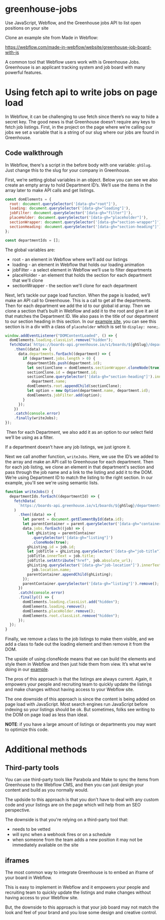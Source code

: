 # greenhouse-jobs

Use JavaScript, Webflow, and the Greenhouse jobs API to list open positions on your site

Clone an example site from Made in Webflow:

https://webflow.com/made-in-webflow/website/greenhouse-job-board-with-js

A common tool that Webflow users work with is Greenhouse Jobs. Greenhouse is an applicant tracking system and job board with many powerful features.

# Using fetch api to write jobs on page load

In Webflow, it can be challenging to use fetch since there’s no way to hide a secret key. The good news is that Greenhouse doesn’t require any keys to fetch job listings. First, in the project on the page where we’re calling our jobs we set a variable that is a string of our slug where our jobs are found in Greenhouse.

## Code walkthrough

In Webflow, there's a script in the before body with one variable: `ghSlug`. Just change this to the slug for your company in Greenhouse.

First, we’re setting global variables in an object. Below you can see we also create an empty array to hold Department ID’s. We’ll use the items in the array later to make API calls and get listings.

```js
const domElements = {
  root: document.querySelector('[data-gh="root"]'),
  loading: document.querySelector('[data-gh="loading"]'),
  jobFilter: document.querySelector('[data-gh="filter"]'),
  placeHolder: document.querySelector('[data-gh="placeholder"]'),
  sectionWrapper: document.querySelector('[data-gh="section-wrapper"]'),
  sectionHeading: document.querySelector('[data-gh="section-heading"]'),
};

const departmentIds = [];
```

The global variables are:

- root - an element in Webflow where we’ll add our listings
- loading - an element in Webflow that holds our loading animation
- jobFilter - a select element in Webflow we’ll use to filter departments
- placeHolder - an element that holds the section for each department that we'll clone
- sectionWrapper - the section we'll clone for each department

Next, let’s tackle our page load function. When the page is loaded, we’ll make an API call to Greenhouse. This is a call to get all the departments. Then for each department we add the id to our global id array. Then we clone a section that’s built in Webflow and add it to the root and give it an id that matches the Department ID. We also pass in the title of our department to our section heading in this section. In our [example site](https://webflow.com/made-in-webflow/website/greenhouse-job-board-with-js), you can see this section is in a div with a class of `placeholder` which is set to `display: none;`.

```js
window.addEventListener("DOMContentLoaded", () => {
  domElements.loading.classList.remove("hidden");
  fetchData(`https://boards-api.greenhouse.io/v1/boards/${ghSlug}/departments/`)
    .then((data) => {
      data.departments.forEach((department) => {
        if (department.jobs.length > 0) {
          departmentIds.push(department.id);
          let sectionClone = domElements.sectionWrapper.cloneNode(true);
          sectionClone.id = department.id;
          sectionClone.querySelector('[data-gh="section-heading"]').innerText =
            department.name;
          domElements.root.appendChild(sectionClone);
          let option = new Option(department.name, department.id);
          domElements.jobFilter.add(option);
        }
      });
    })
    .catch(console.error)
    .finally(writeJobs);
});
```

‍
Then for each Department, we also add it as an option to our select field we’ll be using as a filter.

If a department doesn’t have any job listings, we just ignore it.

Next we call another function, `writeJobs`. Here, we use the ID’s we added to the array and make an API call to Greenhouse for each department. Then for each job listing, we clone an element in that department's section and pass through the job name and a link to the listing and add it to the DOM. We’re using Department ID to match the listing to the right section. In our example, you'll see we're using semantic lists.

```js
function writeJobs() {
  departmentIds.forEach((departmentId) => {
    fetchData(
      `https://boards-api.greenhouse.io/v1/boards/${ghSlug}/departments/${departmentId}`
    )
      .then((data) => {
        let parent = document.getElementById(data.id);
        let parentContainer = parent.querySelector('[data-gh="container"]');
        data.jobs.forEach((job) => {
          let ghListing = parentContainer
            .querySelector('[data-gh="listing"]')
            .cloneNode(true);
          ghListing.id = job.id;
          let jobTitle = ghListing.querySelector('[data-gh="job-title"]');
          jobTitle.innerText = job.title;
          jobTitle.setAttribute("href", job.absolute_url);
          ghListing.querySelector('[data-gh="job-location"]').innerText =
            job.location.name;
          parentContainer.appendChild(ghListing);
        });
        parentContainer.querySelector('[data-gh="listing"]').remove();
      })
      .catch(console.error)
      .finally(() => {
        domElements.loading.classList.add("hidden");
        domElements.loading.remove();
        domElements.placeHolder.remove();
        domElements.root.classList.remove("hidden");
      });
  });
}
```

Finally, we remove a class to the job listings to make them visible, and we add a class to fade out the loading element and then remove it from the DOM.

The upside of using cloneNode means that we can build the elements and style them in Webflow and then just hide them from view. It’s what we’re doing in our [example](https://webflow.com/made-in-webflow/website/greenhouse-job-board-with-js).

The pros of this approach is that the listings are always current. Again, it empowers your people and recruiting team to quickly update the listings and make changes without having access to your Webflow site.

The one downside of this approach is since the content is being added on page load with JavaScript. Most search engines run JavaScript before indexing so your listings should be ok. But sometimes, folks see writing to the DOM on page load as less than ideal.

**NOTE**: if you have a large amount of listings or departments you may want to optimize this code.

# Additional methods

## Third-party tools

You can use third-party tools like Parabola and Make to sync the items from Greenhouse to the Webflow CMS, and then you can just design your content and build as you normally would.

The updside to this approach is that you don't have to deal with any custom code and your listings are on the page which will help from an SEO perspective.

The downside is that you're relying on a third-party tool that:

- needs to be vetted
- will sync when a webhook fires or on a schedule
- when someone from the team adds a new position it may not be immediately available on the site

## iframes

The most common way to integrate Greenhouse is to embed an iframe of your board in Webflow.

This is easy to implement in Webflow and it empowers your people and recruiting team to quickly update the listings and make changes without having access to your Webflow site.

‍But, the downside to this approach is that your job board may not match the look and feel of your brand and you lose some design and creative control.
